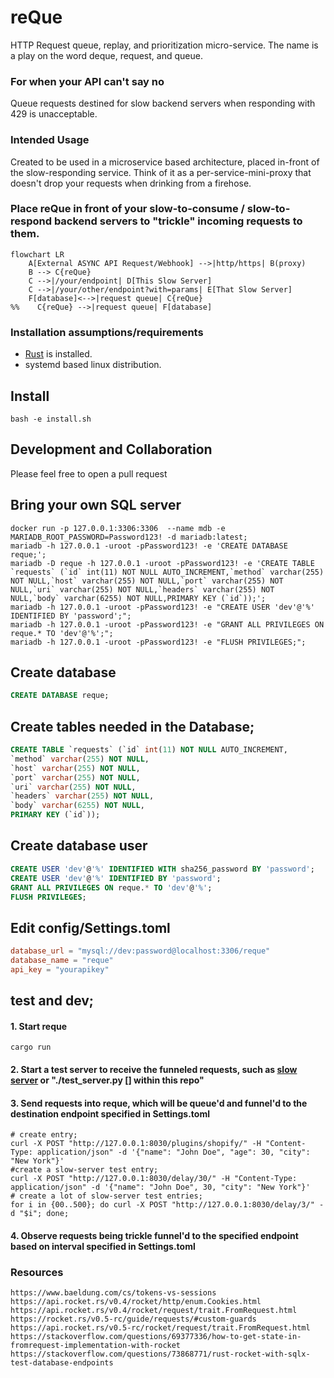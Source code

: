 # reQue
HTTP Request queue, replay, and prioritization micro-service.
The name is a play on the word deque, request, and queue.

### For when your API can't say no
Queue requests destined for slow backend servers when responding with 429 is unacceptable.

### Intended Usage
Created to be used in a microservice based architecture, placed in-front of the slow-responding service.
Think of it as a per-service-mini-proxy that doesn't drop your requests when drinking from a firehose.

### Place reQue in front of your slow-to-consume / slow-to-respond backend servers to "trickle" incoming requests to them.
```mermaid
flowchart LR
    A[External ASYNC API Request/Webhook] -->|http/https| B(proxy)
    B --> C{reQue}
    C -->|/your/endpoint| D[This Slow Server]
    C -->|/your/other/endpoint?with=params| E[That Slow Server]
    F[database]<-->|request queue| C{reQue}
%%    C{reQue} -->|request queue| F[database]
```


### Installation assumptions/requirements
- [Rust](https://www.rust-lang.org/tools/install) is installed.
- systemd based linux distribution.

## Install
```shell
bash -e install.sh
```

## Development and Collaboration
Please feel free to open a pull request

## Bring your own SQL server
    docker run -p 127.0.0.1:3306:3306  --name mdb -e MARIADB_ROOT_PASSWORD=Password123! -d mariadb:latest;
    mariadb -h 127.0.0.1 -uroot -pPassword123! -e 'CREATE DATABASE reque;';
    mariadb -D reque -h 127.0.0.1 -uroot -pPassword123! -e 'CREATE TABLE `requests` (`id` int(11) NOT NULL AUTO_INCREMENT,`method` varchar(255) NOT NULL,`host` varchar(255) NOT NULL,`port` varchar(255) NOT NULL,`uri` varchar(255) NOT NULL,`headers` varchar(255) NOT NULL,`body` varchar(6255) NOT NULL,PRIMARY KEY (`id`));';
    mariadb -h 127.0.0.1 -uroot -pPassword123! -e "CREATE USER 'dev'@'%' IDENTIFIED BY 'password';";
    mariadb -h 127.0.0.1 -uroot -pPassword123! -e "GRANT ALL PRIVILEGES ON reque.* TO 'dev'@'%';";
    mariadb -h 127.0.0.1 -uroot -pPassword123! -e "FLUSH PRIVILEGES;";


## Create database
```sql
CREATE DATABASE reque;
```

## Create tables needed in the Database;

```sql
CREATE TABLE `requests` (`id` int(11) NOT NULL AUTO_INCREMENT,
`method` varchar(255) NOT NULL,
`host` varchar(255) NOT NULL,
`port` varchar(255) NOT NULL,
`uri` varchar(255) NOT NULL,
`headers` varchar(255) NOT NULL,
`body` varchar(6255) NOT NULL,
PRIMARY KEY (`id`));
```

## Create database user
```sql
CREATE USER 'dev'@'%' IDENTIFIED WITH sha256_password BY 'password';
CREATE USER 'dev'@'%' IDENTIFIED BY 'password';
GRANT ALL PRIVILEGES ON reque.* TO 'dev'@'%';
FLUSH PRIVILEGES;
```

## Edit config/Settings.toml
```toml
database_url = "mysql://dev:password@localhost:3306/reque"
database_name = "reque"
api_key = "yourapikey"
```

## test and dev;

#### 1. Start reque
```shell
cargo run
```

#### 2. Start a test server to receive the funneled requests, such as [slow server](https://github.com/helloimalemur/Slow-Server) or "./test_server.py [<port>] within this repo"

#### 3. Send requests into reque, which will be queue'd and funnel'd to the destination endpoint specified in Settings.toml
```shell
# create entry;
curl -X POST "http://127.0.0.1:8030/plugins/shopify/" -H "Content-Type: application/json" -d '{"name": "John Doe", "age": 30, "city": "New York"}'
#create a slow-server test entry;
curl -X POST "http://127.0.0.1:8030/delay/30/" -H "Content-Type: application/json" -d '{"name": "John Doe", 30, "city": "New York"}'
# create a lot of slow-server test entries;
for i in {00..500}; do curl -X POST "http://127.0.0.1:8030/delay/3/" -d "$i"; done;
```
#### 4. Observe requests being trickle funnel'd to the specified endpoint based on interval specified in Settings.toml

[//]: # (```sql)
[//]: # (INSERT INTO requests &#40;method, host, port, uri, headers, body&#41; VALUES &#40;"method", "host", "port", "uri", "headers", "body"&#41;;)
[//]: # (```)


### Resources
    https://www.baeldung.com/cs/tokens-vs-sessions
    https://api.rocket.rs/v0.4/rocket/http/enum.Cookies.html
    https://api.rocket.rs/v0.4/rocket/request/trait.FromRequest.html
    https://rocket.rs/v0.5-rc/guide/requests/#custom-guards
    https://api.rocket.rs/v0.5-rc/rocket/request/trait.FromRequest.html
    https://stackoverflow.com/questions/69377336/how-to-get-state-in-fromrequest-implementation-with-rocket
    https://stackoverflow.com/questions/73868771/rust-rocket-with-sqlx-test-database-endpoints

